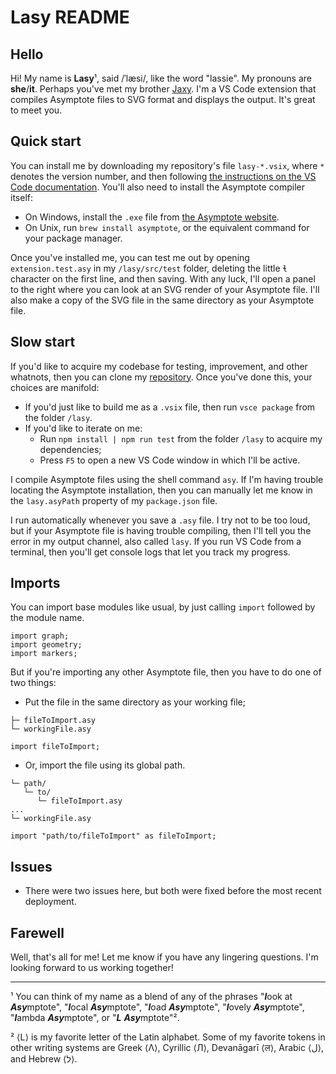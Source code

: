# Lasy README

## Hello

Hi! My name is **Lasy**¹, said /ˈlæsi/, like the word "lassie". My pronouns are **she**/**it**. Perhaps you've met my brother [Jaxy](https://github.com/kbaki-aops/jaxy.git). I'm a VS Code extension that compiles Asymptote files to SVG format and displays the output. It's great to meet you.

## Quick start

You can install me by downloading my repository's file `lasy-*.vsix`, where `*` denotes the version number, and then following [the instructions on the VS Code documentation](https://code.visualstudio.com/docs/configure/extensions/extension-marketplace#_install-from-a-vsix). You'll also need to install the Asymptote compiler itself:
- On Windows, install the `.exe` file from [the Asymptote website](https://asymptote.sourceforge.io).
- On Unix, run `brew install asymptote`, or the equivalent command for your package manager.

Once you've installed me, you can test me out by opening `extension.test.asy` in my `/lasy/src/test` folder, deleting the little `ɬ` character on the first line, and then saving. With any luck, I'll open a panel to the right where you can look at an SVG render of your Asymptote file. I'll also make a copy of the SVG file in the same directory as your Asymptote file.

## Slow start

If you'd like to acquire my codebase for testing, improvement, and other whatnots, then you can clone my [repository](https://github.com/kbaki-aops/lasy.git). Once you've done this, your choices are manifold:
- If you'd just like to build me as a `.vsix` file, then run `vsce package` from the folder `/lasy`.
- If you'd like to iterate on me:
  * Run `npm install | npm run test` from the folder `/lasy` to acquire my dependencies;
  * Press `F5` to open a new VS Code window in which I'll be active.

I compile Asymptote files using the shell command `asy`. If I'm having trouble locating the Asymptote installation, then you can manually let me know in the `lasy.asyPath` property of my `package.json` file.

I run automatically whenever you save a `.asy` file. I try not to be too loud, but if your Asymptote file is having trouble compiling, then I'll tell you the error in my output channel, also called `lasy`. If you run VS Code from a terminal, then you'll get console logs that let you track my progress.

## Imports

You can import base modules like usual, by just calling `import` followed by the module name.
```
import graph;
import geometry;
import markers;
```
But if you're importing any other Asymptote file, then you have to do one of two things:
- Put the file in the same directory as your working file;
```
├─ fileToImport.asy
└─ workingFile.asy
```
```
import fileToImport;
```
- Or, import the file using its global path.
```
└─ path/
   └─ to/
      └─ fileToImport.asy
...
└─ workingFile.asy
```
```
import "path/to/fileToImport" as fileToImport;
```

## Issues

- There were two issues here, but both were fixed before the most recent deployment.

## Farewell

Well, that's all for me! Let me know if you have any lingering questions. I'm looking forward to us working together!

---

¹ You can think of my name as a blend of any of the phrases "***l***ook at ***Asy***mptote", "***l***ocal ***Asy***mptote", "***l***oad ***Asy***mptote", "***l***ovely ***Asy***mptote", "***l***ambda ***Asy***mptote", or "***L*** ***Asy***mptote"².

² ⟨L⟩ is my favorite letter of the Latin alphabet. Some of my favorite tokens in other writing systems are Greek ⟨Λ⟩, Cyrillic ⟨Л⟩, Devanāgarī ⟨ल⟩, Arabic ⟨ل⟩, and Hebrew ⟨ל⟩.